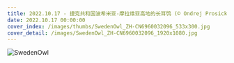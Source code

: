 ```yaml
---
title: 2022.10.17 - 捷克共和国波希米亚-摩拉维亚高地的长耳鸮 (© Ondrej Prosicky/Alamy)
date: 2022.10.17 00:00:00
cover_index: /images/thumbs/SwedenOwl_ZH-CN6960032096_533x300.jpg
cover_detail: /images/SwedenOwl_ZH-CN6960032096_1920x1080.jpg
---
```


![SwedenOwl](/images/SwedenOwl_ZH-CN6960032096_1920x1080.jpg)
